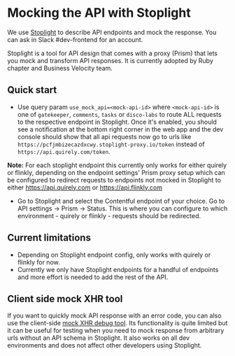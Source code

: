 Mocking the API with Stoplight
==============================

We use [Stoplight][stoplight] to describe API endpoints and mock the response.
You can ask in Slack #dev-frontend for an account.

Stoplight is a tool for API design that comes with a proxy (Prism) that lets
you mock and transform API responses. It is currently adopted by Ruby chapter
and Business Velocity team.

## Quick start

- Use query param `use_mock_api=<mock-api-id>` where `<mock-api-id>` is one
of `gatekeeper`, `comments`, `tasks` or `disco-labs` to route ALL requests
to the respective endpoint in Stoplight.
Once it's enabled, you should see a notification at the bottom right corner
in the web app and the dev console should show that all api requests now go
to urls like `https://pcfjmbizecazdxcwy.stoplight-proxy.io/token` instead
of `https://api.quirely.com/token`.

**Note:** For each stoplight endpoint this currently only works for either
quirely or flinkly, depending on the endpoint settings' Prism proxy setup
which can be configured to redirect requests to endpoints not mocked in
Stoplight to either https://api.quirely.com or https://api.flinkly.com

- Go to Stoplight and select the Contentful endpoint of your choice. Go to
API settings -> Prism -> Status. This is where you can configure to which 
environment - quirely or flinkly - requests should be redirected.

## Current limitations

- Depending on Stoplight endpoint config, only works with quirely or flinkly
for now.
- Currently we only have Stoplight endpoints for a handful of endpoints and
more effort is needed to add the rest of the API.

## Client side mock XHR tool

If you want to quickly mock API response with an error code, you can also use
the client-side [mock XHR debug tool][mock-xhr-doc]. Its functionality is quite
limited but it can be useful for testing when you need to mock response from
arbitrary urls without an API schema in Stoplight. It also works on all dev
environments and does not affect other developers using Stoplight.


[stoplight]: https://stoplight.io/
[mock-xhr-doc]: ./debug.md
